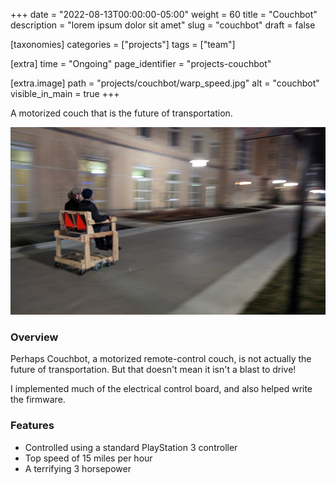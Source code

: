+++
date = "2022-08-13T00:00:00-05:00"
weight = 60
title = "Couchbot"
description = "lorem ipsum dolor sit amet"
slug = "couchbot"
draft = false

[taxonomies]
    categories = ["projects"]
    tags = ["team"]

[extra]
    time = "Ongoing"
    page_identifier = "projects-couchbot"

[extra.image]
  path = "projects/couchbot/warp_speed.jpg"
  alt = "couchbot"
  visible_in_main = true
+++

A motorized couch that is the future of transportation.

<!-- more -->

<img src="couchbot2.jpg" height=300>

<p></p>

### Overview

Perhaps Couchbot, a motorized remote-control couch, is not actually the future of transportation.
But that doesn't mean it isn't a blast to drive!

I implemented much of the electrical control board, and also helped write the firmware.

### Features

- Controlled using a standard PlayStation 3 controller
- Top speed of 15 miles per hour
- A terrifying 3 horsepower